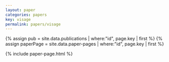 ```yaml
---
layout: paper
categories: papers
key: visage
permalink: papers/visage
---
```


{% assign pub = site.data.publications | where:"id", page.key | first %}
{% assign paperPage = site.data.paper-pages | where:"id", page.key | first %}

{% include paper-page.html %}
